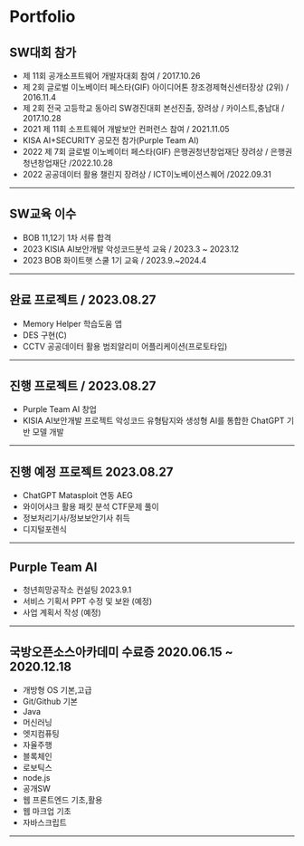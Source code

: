 # Portfolio

## SW대회 참가
- 제 11회 공개소프트웨어 개발자대회 참여 / 2017.10.26
- 제 2회 글로벌 이노베이터 페스타(GIF) 아이디어톤 창조경제혁신센터장상 (2위) / 2016.11.4
- 제 2회 전국 고등학교 동아리 SW경진대회 본선진출, 장려상 / 카이스트,충남대 / 2017.10.28 
- 2021 제 11회 소프트웨어 개발보안 컨퍼런스 참여 / 2021.11.05
- KISA AI+SECURITY 공모전 참가(Purple Team AI)
- 2022 제 7회 글로벌 이노베이터 페스타(GIF) 은행권청년창업재단 장려상 / 은행권청년창업재단 /2022.10.28 
- 2022 공공데이터 활용 챌린지 장려상 / ICT이노베이션스퀘어 /2022.09.31 
---------------------------------------------------
## SW교육 이수
- BOB 11,12기 1차 서류 합격
- 2023 KISIA AI보안개발 악성코드분석 교육 / 2023.3 ~ 2023.12
- 2023 BOB 화이트햇 스쿨 1기 교육 / 2023.9.~2024.4
---------------------------------------------------
## 완료 프로젝트 / 2023.08.27
- Memory Helper 학습도움 앱
- DES 구현(C)
- CCTV 공공데이터 활용 범죄알리미 어플리케이션(프로토타입)
---------------------------------------------------
## 진행 프로젝트 / 2023.08.27
- Purple Team AI 창업
- KISIA AI보안개발 프로젝트 악성코드 유형탐지와 생성형 AI를 통합한 ChatGPT 기반 모델 개발
---------------------------------------------------
## 진행 예정 프로젝트 2023.08.27
- ChatGPT Matasploit 연동 AEG
- 와이어샤크 활용 패킷 분석 CTF문제 풀이
- 정보처리기사/정보보안기사 취득
- 디지털포렌식 
---------------------------------------------------
## Purple Team AI
- 청년희망공작소 컨설팅 2023.9.1
- 서비스 기획서 PPT 수정 및 보완 (예정) 
- 사업 계획서 작성 (예정)
---------------------------------------------------
## 국방오픈소스아카데미 수료증 2020.06.15 ~ 2020.12.18
- 개방형 OS 기본,고급
- Git/Github 기본
- Java
- 머신러닝
- 엣지컴퓨팅
- 자율주행
- 블록체인
- 로보틱스
- node.js
- 공개SW
- 웹 프론트엔드 기초,활용
- 웹 마크업 기초
- 자바스크립트
---------------------------------------------------
